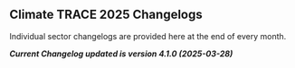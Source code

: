 ## Climate TRACE 2025 Changelogs
Individual sector changelogs are provided here at the end of every month.

_**Current Changelog updated is version 4.1.0 (2025-03-28)**_
